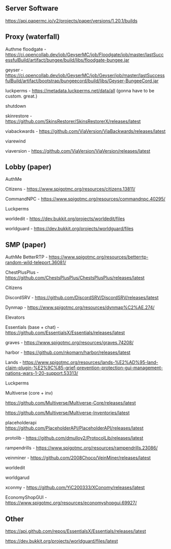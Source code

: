 ## Server Software
https://api.papermc.io/v2/projects/paper/versions/1.20.1/builds

## Proxy (waterfall)
Authme
floodgate - https://ci.opencollab.dev/job/GeyserMC/job/Floodgate/job/master/lastSuccessfulBuild/artifact/bungee/build/libs/floodgate-bungee.jar

geyser - https://ci.opencollab.dev/job/GeyserMC/job/Geyser/job/master/lastSuccessfulBuild/artifact/bootstrap/bungeecord/build/libs/Geyser-BungeeCord.jar

luckperms - https://metadata.luckperms.net/data/all (gonna have to be custom. great.)

shutdown

skinrestore - https://github.com/SkinsRestorer/SkinsRestorerX/releases/latest

viabackwards - https://github.com/ViaVersion/ViaBackwards/releases/latest

viarewind

viaversion - https://github.com/ViaVersion/ViaVersion/releases/latest



## Lobby (paper)
AuthMe

Citizens - https://www.spigotmc.org/resources/citizens.13811/

CommandNPC - https://www.spigotmc.org/resources/commandnpc.40295/

Luckperms

worldedit - https://dev.bukkit.org/projects/worldedit/files

worldguard - https://dev.bukkit.org/projects/worldguard/files



## SMP (paper)
AuthMe
BetterRTP - https://www.spigotmc.org/resources/betterrtp-random-wild-teleport.36081/

ChestPlusPlus - https://github.com/ChestsPlusPlus/ChestsPlusPlus/releases/latest

Citizens

DiscordSRV - https://github.com/DiscordSRV/DiscordSRV/releases/latest

Dynmap - https://www.spigotmc.org/resources/dynmap%C2%AE.274/

Elevators

Essentials (base + chat) - https://github.com/EssentialsX/Essentials/releases/latest

graves - https://www.spigotmc.org/resources/graves.74208/

harbor - https://github.com/nkomarn/harbor/releases/latest

Lands - https://www.spigotmc.org/resources/lands-%E2%AD%95-land-claim-plugin-%E2%9C%85-grief-prevention-protection-gui-management-nations-wars-1-20-support.53313/

Luckperms

Multiverse (core + inv)

https://github.com/Multiverse/Multiverse-Core/releases/latest

https://github.com/Multiverse/Multiverse-Inventories/latest

placeholderapi https://github.com/PlaceholderAPI/PlaceholderAPI/releases/latest

protolib - https://github.com/dmulloy2/ProtocolLib/releases/latest

rampendrills - https://www.spigotmc.org/resources/rampendrills.23086/

veinminer - https://github.com/2008Choco/VeinMiner/releases/latest

worldedit

worldgarud

xconmy - https://github.com/YiC200333/XConomy/releases/latest

EconomyShopGUI - https://www.spigotmc.org/resources/economyshopgui.69927/


## Other

https://api.github.com/repos/EssentialsX/Essentials/releases/latest

https://dev.bukkit.org/projects/worldguard/files/latest